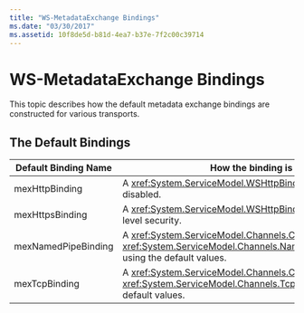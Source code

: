 ```yaml
---
title: "WS-MetadataExchange Bindings"
ms.date: "03/30/2017"
ms.assetid: 10f8de5d-b81d-4ea7-b37e-7f2c00c39714
---
```

# WS-MetadataExchange Bindings
This topic describes how the default metadata exchange bindings are constructed for various transports.  
  
## The Default Bindings  
  
|Default Binding Name|How the binding is constructed|  
|--------------------------|------------------------------------|  
|mexHttpBinding|A <xref:System.ServiceModel.WSHttpBinding> with transport-level security disabled.|  
|mexHttpsBinding|A <xref:System.ServiceModel.WSHttpBinding> that supports transport-level security.|  
|mexNamedPipeBinding|A  <xref:System.ServiceModel.Channels.CustomBinding> with a <xref:System.ServiceModel.Channels.NamedPipeTransportBindingElement> using the default values.|  
|mexTcpBinding|A <xref:System.ServiceModel.Channels.CustomBinding> with a <xref:System.ServiceModel.Channels.TcpTransportBindingElement> using default values.|
